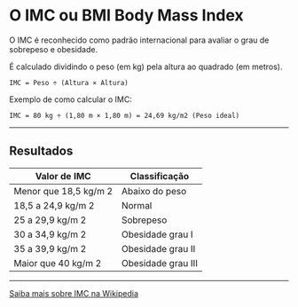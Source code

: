 # O IMC ou BMI Body Mass Index

O IMC é reconhecido como padrão internacional para avaliar o grau de sobrepeso e obesidade.

É calculado dividindo o peso (em kg) pela altura ao quadrado (em metros).

`IMC = Peso ÷ (Altura × Altura)`

Exemplo de como calcular o IMC:

`IMC = 80 kg ÷ (1,80 m × 1,80 m) = 24,69 kg/m2 (Peso ideal)`

---

## Resultados

| Valor de IMC          | Classificação      |
| --------------------- | ------------------ |
| Menor que 18,5 kg/m 2 | Abaixo do peso     |
| 18,5 a 24,9 kg/m 2    | Normal             |
| 25 a 29,9 kg/m 2      | Sobrepeso          |
| 30 a 34,9 kg/m 2      | Obesidade grau I   |
| 35 a 39,9 kg/m 2      | Obesidade grau II  |
| Maior que 40 kg/m 2   | Obesidade grau III |

---

[Saiba mais sobre IMC na Wikipedia](https://pt.wikipedia.org/wiki/%C3%8Dndice_de_massa_corporal)
